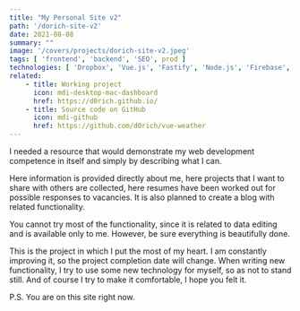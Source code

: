 ```yaml
---
title: "My Personal Site v2"
path: '/dorich-site-v2'
date: 2021-08-08
summary: ""
image: '/covers/projects/dorich-site-v2.jpeg'
tags: [ 'frontend', 'backend', 'SEO', prod ]
technologies: [ 'Dropbox', 'Vue.js', 'Fastify', 'Node.js', 'Firebase', 'PostgreSQL', 'Vuetify' ]
related:
    - title: Working project
      icon: mdi-desktop-mac-dashboard
      href: https://d0rich.github.io/
    - title: Source code on GitHub
      icon: mdi-github
      href: https://github.com/d0rich/vue-weather
---
```

I needed a resource that would demonstrate my web development competence in 
itself and simply by describing what I can.

Here information is provided directly about me, here projects 
that I want to share with others are collected, here resumes have 
been worked out for possible responses to vacancies. It is also planned 
to create a blog with related functionality.

You cannot try most of the functionality, since it is related to 
data editing and is available only to me. However, be sure everything 
is beautifully done.

This is the project in which I put the most of my heart. I 
am constantly improving it, so the project completion date will change. 
When writing new functionality, I try to use some new technology for myself, 
so as not to stand still. And of course I try to make it comfortable, 
I hope you felt it.

P.S. You are on this site right now.
